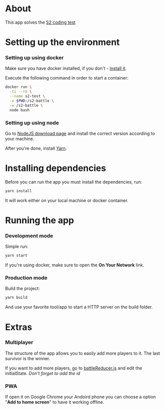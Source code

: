 # About

This app solves the [S2 coding test](./REQUIREMENTS.md)

# Setting up the environment

### Setting up using docker

Make sure you have docker installed, if you don't - [install it](https://get.docker.com/).

Execute the following command in order to start a container:

```bash
docker run \
  -ti --rm \
  --name s2-test \
  -v $PWD:/s2-battle \
  -w /s2-battle \
  node bash
```

### Setting up using node

Go to [NodeJS download page](https://nodejs.org/en/download/) and install the correct version according to your machine.

After you're done, install [Yarn](https://yarnpkg.com/lang/en/docs/install/).

# Installing dependencies

Before you can run the app you must install the dependencies, run:

```bash
yarn install
```

It will work either on your local machine or docker container.

# Running the app

### Development mode

Simple run:

```bash
yarn start
```

If you're using docker, make sure to open the **On Your Network** link.

### Production mode

Build the project:

```bash
yarn build
```

And use your favorite tool/app to start a HTTP server on the build folder.

# Extras

### Multiplayer

The structure of the app allows you to easily add more players to it. The last survivor is the winner.

If you want to add more players, go to [battleReducer.js](./src/reducers/battleReducer.js) and edit the initialState. *Don't forget to add the id*

### PWA

If open it on Google Chrome your Andoird phone you can choose a option "**Add to home screen**" to have it working offline.

